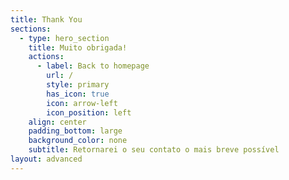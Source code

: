 ```yaml
---
title: Thank You
sections:
  - type: hero_section
    title: Muito obrigada!
    actions:
      - label: Back to homepage
        url: /
        style: primary
        has_icon: true
        icon: arrow-left
        icon_position: left
    align: center
    padding_bottom: large
    background_color: none
    subtitle: Retornarei o seu contato o mais breve possível
layout: advanced
---
```

